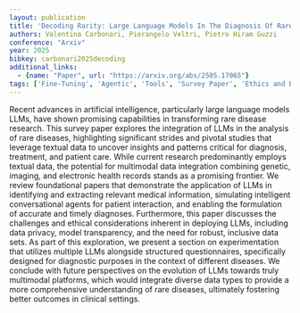 ```yaml
---
layout: publication
title: 'Decoding Rarity: Large Language Models In The Diagnosis Of Rare Diseases'
authors: Valentina Carbonari, Pierangelo Veltri, Pietro Hiram Guzzi
conference: "Arxiv"
year: 2025
bibkey: carbonari2025decoding
additional_links:
  - {name: "Paper", url: "https://arxiv.org/abs/2505.17065"}
tags: ['Fine-Tuning', 'Agentic', 'Tools', 'Survey Paper', 'Ethics and Bias', 'Interpretability and Explainability', 'RAG', 'Reinforcement Learning', 'Interpretability', 'Multimodal Models']
---
```

Recent advances in artificial intelligence, particularly large language models LLMs, have shown promising capabilities in transforming rare disease research. This survey paper explores the integration of LLMs in the analysis of rare diseases, highlighting significant strides and pivotal studies that leverage textual data to uncover insights and patterns critical for diagnosis, treatment, and patient care. While current research predominantly employs textual data, the potential for multimodal data integration combining genetic, imaging, and electronic health records stands as a promising frontier. We review foundational papers that demonstrate the application of LLMs in identifying and extracting relevant medical information, simulating intelligent conversational agents for patient interaction, and enabling the formulation of accurate and timely diagnoses. Furthermore, this paper discusses the challenges and ethical considerations inherent in deploying LLMs, including data privacy, model transparency, and the need for robust, inclusive data sets. As part of this exploration, we present a section on experimentation that utilizes multiple LLMs alongside structured questionnaires, specifically designed for diagnostic purposes in the context of different diseases. We conclude with future perspectives on the evolution of LLMs towards truly multimodal platforms, which would integrate diverse data types to provide a more comprehensive understanding of rare diseases, ultimately fostering better outcomes in clinical settings.

